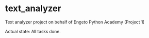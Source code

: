 # text_analyzer
Text analyzer project on behalf of Engeto Python Academy (Project 1)

Actual state: All tasks done.